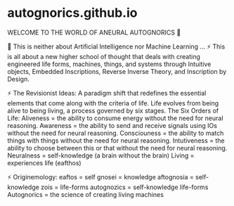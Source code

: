 # autognorics.github.io
WELCOME TO THE WORLD OF ANEURAL AUTOGNORICS 👋

🌱 This is neither about Artificial Intelligence nor Machine Learning ...
⚡ This is all about a new higher school of thought that deals with creating engineered life forms,
machines, things, and systems through Intuitive objects, Embedded Inscriptions,
Reverse Inverse Theory, and Inscription by Design.

⚡ The Revisionist Ideas:
A paradigm shift that redefines the essential elements that come along with the criteria of life.
Life evolves from being alive to being living, a process governed by six stages.
The Six Orders of Life:
Aliveness = the ability to consume energy without the need for neural reasoning.
Awareness = the ability to send and receive signals using IOs without the need for neural reasoning.
Consciouness = the ability to match things with things without the need for neural reasoning.
Intutiveness = the ability to choose between this or that without the need for neural reasoning.
Neuralness = self-knowledge (a brain without the brain)
Living = experiences life (eafthos)

⚡ Originemology:
eaftos = self
gnosei = knowledge
aftognosia = self-knowledge
zois = life-forms
autognozics = self-knowledge life-forms
Autognorics = the science of creating living machines

